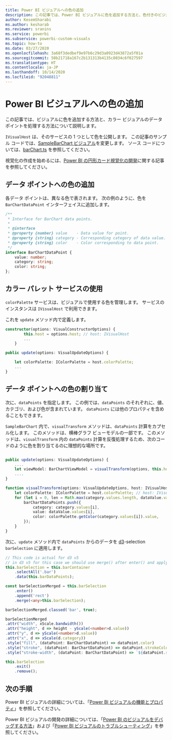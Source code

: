 ```yaml
---
title: Power BI ビジュアルへの色の追加
description: この記事では、Power BI ビジュアルに色を追加する方法と、色付きのビジュアルのデータ ポイントを処理する方法について説明します。
author: KesemSharabi
ms.author: kesharab
ms.reviewer: sranins
ms.service: powerbi
ms.subservice: powerbi-custom-visuals
ms.topic: how-to
ms.date: 03/27/2020
ms.openlocfilehash: 3a68f3dedbef9e97b6c29d3a0923d43872a5f01a
ms.sourcegitcommit: 50b21718a167c2b131313b4135c8034c6f027597
ms.translationtype: HT
ms.contentlocale: ja-JP
ms.lasthandoff: 10/14/2020
ms.locfileid: "92048811"
---
```

# <a name="add-colors-to-your-power-bi-visuals"></a>Power BI ビジュアルへの色の追加

この記事では、ビジュアルに色を追加する方法と、カラー ビジュアルのデータ ポイントを処理する方法について説明します。

`IVisualHost` は、そのサービスの 1 つとして色を公開します。
この記事のサンプル コードでは、[SampleBarChart ビジュアル](https://github.com/microsoft/PowerBI-visuals-sampleBarChart)を変更します。
ソース コードについては、[barChart.ts](https://github.com/microsoft/PowerBI-visuals-sampleBarChart/blob/master/src/barChart.ts) を参照してください。

視覚化の作成を始めるには、[Power BI の円形カード視覚化の開発](develop-circle-card.md)に関する記事を参照してください。

## <a name="add-color-to-data-points"></a>データ ポイントへの色の追加

各データ ポイントは、異なる色で表されます。
次の例のように、色を `BarChartDataPoint` インターフェイスに追加します。

```typescript
/**
 * Interface for BarChart data points.
 *
 * @interface
 * @property {number} value    - Data value for point.
 * @property {string} category - Corresponding category of data value.
 * @property {string} color    - Color corresponding to data point.
 */
interface BarChartDataPoint {
    value: number;
    category: string;
    color: string;
};
```

## <a name="use-the-color-palette-service"></a>カラー パレット サービスの使用

`colorPalette` サービスは、ビジュアルで使用する色を管理します。
サービスのインスタンスは `IVisualHost` で利用できます。

これを `update` メソッド内で定義します。

```typescript
constructor(options: VisualConstructorOptions) {
        this.host = options.host; // host: IVisualHost
        ...
    }

public update(options: VisualUpdateOptions) {

    let colorPalette: IColorPalette = host.colorPalette;
    ...
}
```

## <a name="assigning-color-to-data-points"></a>データ ポイントへの色の割り当て

次に、`dataPoints` を指定します。
この例では、`dataPoints` のそれぞれに、値、カテゴリ、および色が含まれています。
`dataPoints` には他のプロパティを含めることもできます。

`SampleBarChart` 内で、`visualTransform` メソッドは、`dataPoints` 計算をカプセル化します。
このメソッドは、横棒グラフ ビューモデルの一部です。
このメソッドは、`visualTransform` 内の `dataPoints` 計算を反復処理するため、次のコードのように色を割り当てるのに理想的な場所です。

```typescript

public update(options: VisualUpdateOptions) {
    ....
    let viewModel: BarChartViewModel = visualTransform(options, this.host);
    ....
}

function visualTransform(options: VisualUpdateOptions, host: IVisualHost): BarChartViewModel {
    let colorPalette: IColorPalette = host.colorPalette; // host: IVisualHost
    for (let i = 0, len = Math.max(category.values.length, dataValue.values.length); i < len; i++) {
        barChartDataPoints.push({
            category: category.values[i],
            value: dataValue.values[i],
            color: colorPalette.getColor(category.values[i]).value,
        });
    }
}
```

次に、`update` メソッド内で `dataPoints` からのデータを [d3](https://d3js.org/)-selection `barSelection` に適用します。

```typescript
// This code is actual for d3 v5
// in d3 v5 for this case we should use merge() after enter() and apply changes on barSelectionMerged
this.barSelection = this.barContainer
    .selectAll('.bar')
    .data(this.barDataPoints);

const barSelectionMerged = this.barSelection
    .enter()
    .append('rect')
    .merge(<any>this.barSelection);

barSelectionMerged.classed('bar', true);

barSelectionMerged
.attr("width", xScale.bandwidth())
.attr("height", d => height - yScale(<number>d.value))
.attr("y", d => yScale(<number>d.value))
.attr("x", d => xScale(d.category))
.style("fill", (dataPoint: BarChartDataPoint) => dataPoint.color)
.style("stroke", (dataPoint: BarChartDataPoint) => dataPoint.strokeColor)
.style("stroke-width", (dataPoint: BarChartDataPoint) => `${dataPoint.strokeWidth}px`);

this.barSelection
    .exit()
    .remove();
```

## <a name="next-steps"></a>次の手順

Power BI ビジュアルの詳細については、「[Power BI ビジュアルの機能とプロパティ](capabilities.md)」を参照してください。

Power BI ビジュアルの開発の詳細については、「[Power BI のビジュアルをデバッグする方法](visuals-how-to-debug.md)」および「[Power BI ビジュアルのトラブルシューティング](power-bi-custom-visuals-troubleshoot.md)」を参照してください。
